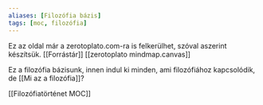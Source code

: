 ```yaml
---
aliases: [Filozófia bázis]
tags: [moc, filozófia]
---
```

Ez az oldal már a zerotoplato.com-ra is felkerülhet, szóval aszerint készítsük.
[[Forrástár]]
[[zerotoplato mindmap.canvas]]

Ez a filozófia bázisunk, innen indul ki minden, ami filozófiához kapcsolódik, de [[Mi az a filozófia]]?

[[Filozófiatörténet MOC]]